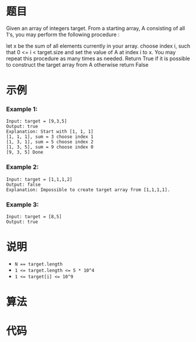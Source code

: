 # 题目

Given an array of integers target. From a starting array, A consisting of all 1's, you may perform the following procedure :

let x be the sum of all elements currently in your array.
choose index i, such that 0 <= i < target.size and set the value of A at index i to x.
You may repeat this procedure as many times as needed.
Return True if it is possible to construct the target array from A otherwise return False



# 示例

### Example 1:

```
Input: target = [9,3,5]
Output: true
Explanation: Start with [1, 1, 1] 
[1, 1, 1], sum = 3 choose index 1
[1, 3, 1], sum = 5 choose index 2
[1, 3, 5], sum = 9 choose index 0
[9, 3, 5] Done
```



### Example 2:

```
Input: target = [1,1,1,2]
Output: false
Explanation: Impossible to create target array from [1,1,1,1].
```



### Example 3:

```
Input: target = [8,5]
Output: true
```



# 说明

- `N == target.length`
- `1 <= target.length <= 5 * 10^4`
- `1 <= target[i] <= 10^9`



# 算法



# 代码

```c++

```

